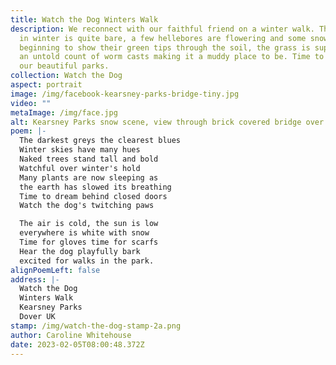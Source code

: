 ```yaml
---
title: Watch the Dog Winters Walk
description: We reconnect with our faithful friend on a winter walk. The garden
  in winter is quite bare, a few hellebores are flowering and some snowdrops are
  beginning to show their green tips through the soil, the grass is supporting
  an untold count of worm casts making it a muddy place to be. Time to explore
  our beautiful parks.
collection: Watch the Dog
aspect: portrait
image: /img/facebook-kearsney-parks-bridge-tiny.jpg
video: ""
metaImage: /img/face.jpg
alt: Kearsney Parks snow scene, view through brick covered bridge over the lakes
poem: |-
  The darkest greys the clearest blues 
  Winter skies have many hues
  Naked trees stand tall and bold
  Watchful over winter's hold
  Many plants are now sleeping as
  the earth has slowed its breathing 
  Time to dream behind closed doors
  Watch the dog's twitching paws

  The air is cold, the sun is low
  everywhere is white with snow
  Time for gloves time for scarfs
  Hear the dog playfully bark
  excited for walks in the park.
alignPoemLeft: false
address: |-
  Watch the Dog
  Winters Walk
  Kearsney Parks
  Dover UK
stamp: /img/watch-the-dog-stamp-2a.png
author: Caroline Whitehouse
date: 2023-02-05T08:00:48.372Z
---
```

